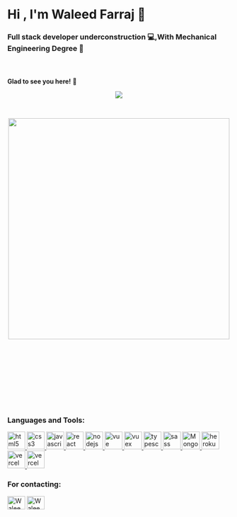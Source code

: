 <header><h1 align="left">Hi , I'm Waleed Farraj 🤝</h1>
<h3 align="left">Full stack developer underconstruction 💻,With Mechanical Engineering Degree 🔧</h3></header>

**Glad to see you here!** :star_struck: 
<body>
<p align="center"><a href="https://github.com/waleedfarraj/waleedfarraj/edit/main/README.md" alt="WaleedFarraj"> <img src="https://komarev.com/ghpvc/?username=waleedfarraj&label=Welcome+Viewer&color=red&style=plastic"  /> </a></p>

<br>
<p align='center'> 
  <img  src="https://github-readme-stats.vercel.app/api?username=waleedfarraj&show_icons=true&theme=dark"width='500'/>
</a></p>

<br>
<br>
<br>
<br>
<br>
<br>
<br>
<br>
<h3 align="left">Languages and Tools:</h3>
<p align="left">
    <a href="https://www.w3.org/html/" target="_blank"> <img src="https://www.svgrepo.com/show/303205/html-5-logo.svg" alt="html5" width="40" height="40"/> </a>
    <a href="https://www.w3schools.com/css/" target="_blank"> <img src="https://www.svgrepo.com/show/303481/css-3-logo.svg" alt="css3" width="40" height="40"/> </a>
    <a href="https://developer.mozilla.org/en-US/docs/Web/JavaScript" target="_blank"> <img src="https://www.svgrepo.com/show/303206/javascript-logo.svg" alt="javascript" width="40" height="40"/> </a>
      <a href="https://reactjs.org/" target="_blank"> <img src="https://www.svgrepo.com/show/354259/react.svg" alt="react" width="40" height="40"/> </a>
     <a href="https://nodejs.org" target="_blank"> <img src="https://www.svgrepo.com/show/373929/node.svg" alt="nodejs" width="40" height="40"/> </a>
     <a href="https://vuejs.org/" target="_blank"> <img src="https://www.svgrepo.com/show/354528/vue.svg" alt="vue" width="40" height="40"/> </a>
  <a href="https://vuex.vuejs.org/" target="_blank"> <img src="https://www.svgrepo.com/show/303494/vue-9-logo.svg" alt="vuex" width="40" height="40"/> </a>
     <a href="https://www.typescriptlang.org/" target="_blank"> <img src="https://www.svgrepo.com/show/349540/typescript.svg" alt="typescript" width="40" height="40"/> </a>
  <a href="https://sass-lang.com/" target="_blank"> <img src="https://www.svgrepo.com/show/374061/sass.svg" alt="sass" width="40" height="40"/> </a>
  <a href=" https://www.mongodb.com/" target="_blank"> <img src="https://www.svgrepo.com/show/303232/mongodb-logo.svg" alt="Mongodb" width="40" height="40"/> </a>
  <a href="https://www.heroku.com/" target="_blank"> <img src="https://www.svgrepo.com/show/349404/heroku.svg" alt="heroku" width="40" height="40"/> </a>
    <a href="https://miro.com/" target="_blank"> <img src="https://cdn.worldvectorlogo.com/logos/miro-2.svg" alt="vercel" width="40" height="40"/> </a>
    <a href="https://www.figma.com/" target="_blank"> <img src="https://www.svgrepo.com/show/354987/figma.svg" alt="vercel" width="40" height="40"/> </a>
    
  
</p>
</body>
<footer>
<h3 >For contacting:</h3>
<div align="left">
<p><a href="https://www.linkedin.com/in/waleed-farraj/" target="blank"><img align="center" src="https://www.svgrepo.com/show/176736/linkedin-social-media.svg" alt="Waleed Farraj" height="30" width="40" /></a> <a href="mailto:waleed.farraj95@gmail.com" target="blank"><img align="center" src="https://www.svgrepo.com/show/49695/mail.svg" alt="Waleed Farraj" height="30" width="40" /></a></p>
</div>

</footer>

